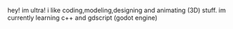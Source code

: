 hey! im ultra!
i like coding,modeling,designing and animating (3D) stuff.
im currently learning c++ and gdscript (godot engine)
